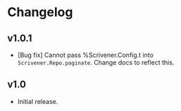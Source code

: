 # Changelog

## v1.0.1

- [Bug fix] Cannot pass %Scrivener.Config.t into `Scrivener.Repo.paginate`. Change docs to reflect this.


## v1.0

- Initial release.